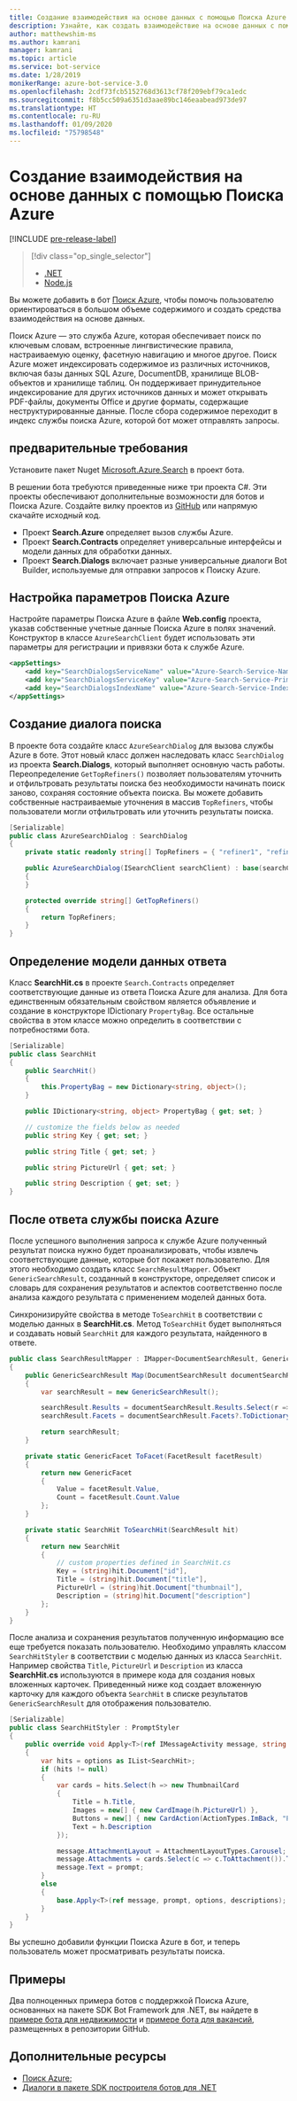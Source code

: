 ```yaml
---
title: Создание взаимодействия на основе данных с помощью Поиска Azure (C# версии 3) — Служба Azure Bot
description: Узнайте, как создать взаимодействие на основе данных с помощью Поиска Azure и помочь пользователям ориентироваться в большом объеме материалов в боте с помощью пакета SDK Bot Framework для .NET и Поиска Azure.
author: matthewshim-ms
ms.author: kamrani
manager: kamrani
ms.topic: article
ms.service: bot-service
ms.date: 1/28/2019
monikerRange: azure-bot-service-3.0
ms.openlocfilehash: 2cdf73fcb5152768d3613cf78f209ebf79ca1edc
ms.sourcegitcommit: f8b5cc509a6351d3aae89bc146eaabead973de97
ms.translationtype: HT
ms.contentlocale: ru-RU
ms.lasthandoff: 01/09/2020
ms.locfileid: "75798548"
---
```

# <a name="create-data-driven-experiences-with-azure-search"></a>Создание взаимодействия на основе данных с помощью Поиска Azure 

[!INCLUDE [pre-release-label](../includes/pre-release-label-v3.md)]

> [!div class="op_single_selector"]
> - [.NET](../dotnet/bot-builder-dotnet-search-azure.md)
> - [Node.js](../nodejs/bot-builder-nodejs-search-azure.md)

Вы можете добавить в бот [Поиск Azure](https://azure.microsoft.com/services/search/), чтобы помочь пользователю ориентироваться в большом объеме содержимого и создать средства взаимодействия на основе данных.

Поиск Azure — это служба Azure, которая обеспечивает поиск по ключевым словам, встроенные лингвистические правила, настраиваемую оценку, фасетную навигацию и многое другое. Поиск Azure может индексировать содержимое из различных источников, включая базы данных SQL Azure, DocumentDB, хранилище BLOB-объектов и хранилище таблиц. Он поддерживает принудительное индексирование для других источников данных и может открывать PDF-файлы, документы Office и другие форматы, содержащие неструктурированные данные. После сбора содержимое переходит в индекс службы поиска Azure, которой бот может отправлять запросы.

## <a name="prerequisites"></a>предварительные требования

Установите пакет Nuget [Microsoft.Azure.Search](https://www.nuget.org/packages/Microsoft.Azure.Search/4.0.0-preview) в проект бота.

В решении бота требуются приведенные ниже три проекта C#. Эти проекты обеспечивают дополнительные возможности для ботов и Поиска Azure. Создайте вилку проектов из [GitHub](https://aka.ms/v3-cs-search-demo) или напрямую скачайте исходный код.

- Проект **Search.Azure** определяет вызов службы Azure.
- Проект **Search.Contracts** определяет универсальные интерфейсы и модели данных для обработки данных.
- Проект **Search.Dialogs** включает разные универсальные диалоги Bot Builder, используемые для отправки запросов к Поиску Azure.

## <a name="configure-azure-search-settings"></a>Настройка параметров Поиска Azure

Настройте параметры Поиска Azure в файле **Web.config** проекта, указав собственные учетные данные Поиска Azure в полях значений. Конструктор в классе `AzureSearchClient` будет использовать эти параметры для регистрации и привязки бота к службе Azure.

```xml
<appSettings>
    <add key="SearchDialogsServiceName" value="Azure-Search-Service-Name" /> <!-- replace value field with Azure Service Name --> 
    <add key="SearchDialogsServiceKey" value="Azure-Search-Service-Primary-Key" /> <!-- replace value field with Azure Service Key --> 
    <add key="SearchDialogsIndexName" value="Azure-Search-Service-Index" /> <!-- replace value field with your Azure Search Index --> 
</appSettings>
```

## <a name="create-a-search-dialog"></a>Создание диалога поиска

В проекте бота создайте класс `AzureSearchDialog` для вызова службы Azure в боте. Этот новый класс должен наследовать класс `SearchDialog` из проекта **Search.Dialogs**, который выполняет основную часть работы. Переопределение `GetTopRefiners()` позволяет пользователям уточнить и отфильтровать результаты поиска без необходимости начинать поиск заново, сохраняя состояние объекта поиска. Вы можете добавить собственные настраиваемые уточнения в массив `TopRefiners`, чтобы пользователи могли отфильтровать или уточнить результаты поиска. 

```cs
[Serializable]
public class AzureSearchDialog : SearchDialog
{
    private static readonly string[] TopRefiners = { "refiner1", "refiner2", "refiner3" }; // define your own custom refiners 

    public AzureSearchDialog(ISearchClient searchClient) : base(searchClient, multipleSelection: true)
    {
    }

    protected override string[] GetTopRefiners()
    {
        return TopRefiners;
    }
}
```

## <a name="define-the-response-data-model"></a>Определение модели данных ответа

Класс **SearchHit.cs** в проекте `Search.Contracts` определяет соответствующие данные из ответа Поиска Azure для анализа. Для бота единственным обязательным свойством является объявление и создание в конструкторе IDictionary `PropertyBag`. Все остальные свойства в этом классе можно определить в соответствии с потребностями бота. 

```cs
[Serializable]
public class SearchHit
{
    public SearchHit()
    {
        this.PropertyBag = new Dictionary<string, object>();
    }

    public IDictionary<string, object> PropertyBag { get; set; }

    // customize the fields below as needed 
    public string Key { get; set; }

    public string Title { get; set; }

    public string PictureUrl { get; set; }

    public string Description { get; set; }
}
```

## <a name="after-azure-search-responds"></a>После ответа службы поиска Azure 

После успешного выполнения запроса к службе Azure полученный результат поиска нужно будет проанализировать, чтобы извлечь соответствующие данные, которые бот покажет пользователю. Для этого необходимо создать класс `SearchResultMapper`. Объект `GenericSearchResult`, созданный в конструкторе, определяет список и словарь для сохранения результатов и аспектов соответственно после анализа каждого результата с применением моделей данных бота. 

Синхронизируйте свойства в методе `ToSearchHit` в соответствии с моделью данных в **SearchHit.cs**. Метод `ToSearchHit` будет выполняться и создавать новый `SearchHit` для каждого результата, найденного в ответе.  

```cs
public class SearchResultMapper : IMapper<DocumentSearchResult, GenericSearchResult>
{
    public GenericSearchResult Map(DocumentSearchResult documentSearchResult)
    {
        var searchResult = new GenericSearchResult();

        searchResult.Results = documentSearchResult.Results.Select(r => ToSearchHit(r)).ToList();
        searchResult.Facets = documentSearchResult.Facets?.ToDictionary(kv => kv.Key, kv => kv.Value.Select(f => ToFacet(f)));

        return searchResult;
    }

    private static GenericFacet ToFacet(FacetResult facetResult)
    {
        return new GenericFacet
        {
            Value = facetResult.Value,
            Count = facetResult.Count.Value
        };
    }

    private static SearchHit ToSearchHit(SearchResult hit)
    {
        return new SearchHit
        {
            // custom properties defined in SearchHit.cs 
            Key = (string)hit.Document["id"],
            Title = (string)hit.Document["title"],
            PictureUrl = (string)hit.Document["thumbnail"],
            Description = (string)hit.Document["description"]
        };
    }
}
```
После анализа и сохранения результатов полученную информацию все еще требуется показать пользователю. Необходимо управлять классом `SearchHitStyler` в соответствии с моделью данных из класса `SearchHit`. Например свойства `Title`, `PictureUrl` и `Description` из класса **SearchHit.cs** используются в примере кода для создания новых вложенных карточек. Приведенный ниже код создает вложенную карточку для каждого объекта `SearchHit` в списке результатов `GenericSearchResult` для отображения пользователю.   

```cs
[Serializable]
public class SearchHitStyler : PromptStyler
{
    public override void Apply<T>(ref IMessageActivity message, string prompt, IReadOnlyList<T> options, IReadOnlyList<string> descriptions = null)
    {
        var hits = options as IList<SearchHit>;
        if (hits != null)
        {
            var cards = hits.Select(h => new ThumbnailCard
            {
                Title = h.Title,
                Images = new[] { new CardImage(h.PictureUrl) },
                Buttons = new[] { new CardAction(ActionTypes.ImBack, "Pick this one", value: h.Key) },
                Text = h.Description
            });

            message.AttachmentLayout = AttachmentLayoutTypes.Carousel;
            message.Attachments = cards.Select(c => c.ToAttachment()).ToList();
            message.Text = prompt;
        }
        else
        {
            base.Apply<T>(ref message, prompt, options, descriptions);
        }
    }
}
```
Вы успешно добавили функции Поиска Azure в бот, и теперь пользователь может просматривать результаты поиска.

## <a name="samples"></a>Примеры

Два полноценных примера ботов с поддержкой Поиска Azure, основанных на пакете SDK Bot Framework для .NET, вы найдете в [примере бота для недвижимости](https://github.com/Microsoft/BotBuilder-Samples/tree/v3-sdk-samples/CSharp/demo-Search/RealEstateBot) и [примере бота для вакансий](https://github.com/Microsoft/BotBuilder-Samples/tree/v3-sdk-samples/CSharp/demo-Search/JobListingBot), размещенных в репозитории GitHub. 

## <a name="additional-resources"></a>Дополнительные ресурсы

- [Поиск Azure;][search]
- [Диалоги в пакете SDK построителя ботов для .NET](bot-builder-dotnet-dialogs.md)

[search]: /azure/search/search-what-is-azure-search
